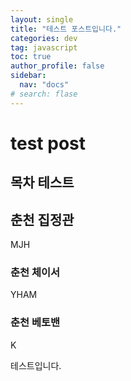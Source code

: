 ```yaml
---
layout: single
title: "테스트 포스트입니다."
categories: dev
tag: javascript
toc: true
author_profile: false
sidebar:
  nav: "docs"
# search: flase
---
```


# test post

## 목차 테스트

## 춘천 집정관

MJH

### 춘천 체이서

YHAM

### 춘천 베토밴

K

테스트입니다.
